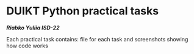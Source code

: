 # DUIKT Python practical tasks

**_Riabko Yuliia ISD-22_**

Each practical task contains: file for each task and screenshots showing how code works